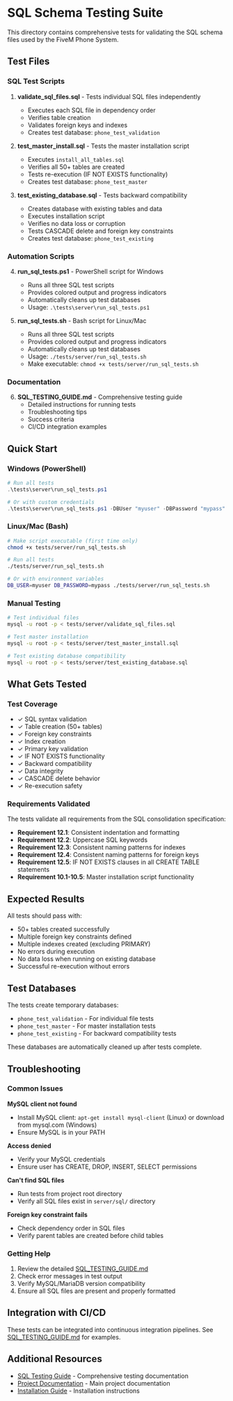 # SQL Schema Testing Suite

This directory contains comprehensive tests for validating the SQL schema files used by the FiveM Phone System.

## Test Files

### SQL Test Scripts

1. **validate_sql_files.sql** - Tests individual SQL files independently
   - Executes each SQL file in dependency order
   - Verifies table creation
   - Validates foreign keys and indexes
   - Creates test database: `phone_test_validation`

2. **test_master_install.sql** - Tests the master installation script
   - Executes `install_all_tables.sql`
   - Verifies all 50+ tables are created
   - Tests re-execution (IF NOT EXISTS functionality)
   - Creates test database: `phone_test_master`

3. **test_existing_database.sql** - Tests backward compatibility
   - Creates database with existing tables and data
   - Executes installation script
   - Verifies no data loss or corruption
   - Tests CASCADE delete and foreign key constraints
   - Creates test database: `phone_test_existing`

### Automation Scripts

4. **run_sql_tests.ps1** - PowerShell script for Windows
   - Runs all three SQL test scripts
   - Provides colored output and progress indicators
   - Automatically cleans up test databases
   - Usage: `.\tests\server\run_sql_tests.ps1`

5. **run_sql_tests.sh** - Bash script for Linux/Mac
   - Runs all three SQL test scripts
   - Provides colored output and progress indicators
   - Automatically cleans up test databases
   - Usage: `./tests/server/run_sql_tests.sh`
   - Make executable: `chmod +x tests/server/run_sql_tests.sh`

### Documentation

6. **SQL_TESTING_GUIDE.md** - Comprehensive testing guide
   - Detailed instructions for running tests
   - Troubleshooting tips
   - Success criteria
   - CI/CD integration examples

## Quick Start

### Windows (PowerShell)

```powershell
# Run all tests
.\tests\server\run_sql_tests.ps1

# Or with custom credentials
.\tests\server\run_sql_tests.ps1 -DBUser "myuser" -DBPassword "mypass"
```

### Linux/Mac (Bash)

```bash
# Make script executable (first time only)
chmod +x tests/server/run_sql_tests.sh

# Run all tests
./tests/server/run_sql_tests.sh

# Or with environment variables
DB_USER=myuser DB_PASSWORD=mypass ./tests/server/run_sql_tests.sh
```

### Manual Testing

```bash
# Test individual files
mysql -u root -p < tests/server/validate_sql_files.sql

# Test master installation
mysql -u root -p < tests/server/test_master_install.sql

# Test existing database compatibility
mysql -u root -p < tests/server/test_existing_database.sql
```

## What Gets Tested

### Test Coverage

- ✓ SQL syntax validation
- ✓ Table creation (50+ tables)
- ✓ Foreign key constraints
- ✓ Index creation
- ✓ Primary key validation
- ✓ IF NOT EXISTS functionality
- ✓ Backward compatibility
- ✓ Data integrity
- ✓ CASCADE delete behavior
- ✓ Re-execution safety

### Requirements Validated

The tests validate all requirements from the SQL consolidation specification:

- **Requirement 12.1**: Consistent indentation and formatting
- **Requirement 12.2**: Uppercase SQL keywords
- **Requirement 12.3**: Consistent naming patterns for indexes
- **Requirement 12.4**: Consistent naming patterns for foreign keys
- **Requirement 12.5**: IF NOT EXISTS clauses in all CREATE TABLE statements
- **Requirement 10.1-10.5**: Master installation script functionality

## Expected Results

All tests should pass with:

- 50+ tables created successfully
- Multiple foreign key constraints defined
- Multiple indexes created (excluding PRIMARY)
- No errors during execution
- No data loss when running on existing database
- Successful re-execution without errors

## Test Databases

The tests create temporary databases:

- `phone_test_validation` - For individual file tests
- `phone_test_master` - For master installation tests
- `phone_test_existing` - For backward compatibility tests

These databases are automatically cleaned up after tests complete.

## Troubleshooting

### Common Issues

**MySQL client not found**
- Install MySQL client: `apt-get install mysql-client` (Linux) or download from mysql.com (Windows)
- Ensure MySQL is in your PATH

**Access denied**
- Verify your MySQL credentials
- Ensure user has CREATE, DROP, INSERT, SELECT permissions

**Can't find SQL files**
- Run tests from project root directory
- Verify all SQL files exist in `server/sql/` directory

**Foreign key constraint fails**
- Check dependency order in SQL files
- Verify parent tables are created before child tables

### Getting Help

1. Review the detailed [SQL_TESTING_GUIDE.md](SQL_TESTING_GUIDE.md)
2. Check error messages in test output
3. Verify MySQL/MariaDB version compatibility
4. Ensure all SQL files are present and properly formatted

## Integration with CI/CD

These tests can be integrated into continuous integration pipelines. See [SQL_TESTING_GUIDE.md](SQL_TESTING_GUIDE.md) for examples.

## Additional Resources

- [SQL Testing Guide](SQL_TESTING_GUIDE.md) - Comprehensive testing documentation
- [Project Documentation](../../docs/DOCUMENTATION.md) - Main project documentation
- [Installation Guide](../../INSTALL.md) - Installation instructions
